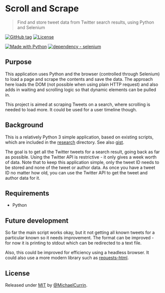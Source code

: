 # Scroll and Scrape
> Find and store tweet data from Twitter search results, using Python and Selenium

[![GitHub tag](https://img.shields.io/github/tag/MichaelCurrin/scroll-and-scrape?include_prereleases=&sort=semver)](https://github.com/MichaelCurrin/scroll-and-scrape/releases/)
[![License](https://img.shields.io/badge/License-MIT-blue)](#license)

[![Made with Python](https://img.shields.io/badge/Python->%3D3.6-blue?logo=python&logoColor=white)](https://python.org)
[![dependency - selenium](https://img.shields.io/badge/dependency-selenium-blue)](https://pypi.org/project/selenium)


## Purpose

This application uses Python and the browser (controlled through Selenium) to load a page and scrape the contents and save the data. The approach here loads the DOM (not possible when using plain HTTP request) and also adds in waiting and scrolling logic so that dynamic elements can be pulled in.

This project is aimed at scraping Tweets on a search, where scrolling is needed to load more. It could be used for a user timeline though.


## Background


This is a relatively Python 3 simple application, based on existing scripts, which are included in the [research](/research) directory. See also [gist](https://gist.github.com/artjomb/07209e859f9bf0206f76).

The goal is to get all the Twitter tweets for a search result, going back as far as possible. Using the Twitter API is restrictive - it only gives a week worth of data. Note that to keep this application simple, only the tweet ID needs to be stored and none of the tweet or author data. As once you have a tweet ID no matter how old, you can use the Twitter API to get the tweet and author data for it.


## Requirements

- Python


## Future development

So far the main script works okay, but it not getting all known tweets for a particular known so it needs improvement. The format can be improved - for now it is printing to stdout which can be redirected to a text file.

Also, this could be improved for efficiency using a headless browser. It could also use a more modern library such as [requests-html](https://github.com/kennethreitz/requests-html).

## License

Released under [MIT](/LICENSE) by [@MichaelCurrin](https://github.com/MichaelCurrin).
